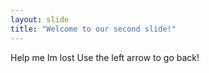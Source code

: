 ```yaml
---
layout: slide
title: "Welcome to our second slide!"
---
```

Help me Im lost
Use the left arrow to go back!
